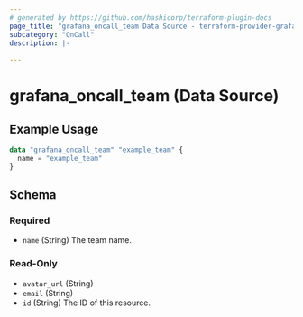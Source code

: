 ```yaml
---
# generated by https://github.com/hashicorp/terraform-plugin-docs
page_title: "grafana_oncall_team Data Source - terraform-provider-grafana"
subcategory: "OnCall"
description: |-
  
---
```


# grafana_oncall_team (Data Source)



## Example Usage

```terraform
data "grafana_oncall_team" "example_team" {
  name = "example_team"
}
```

<!-- schema generated by tfplugindocs -->
## Schema

### Required

- `name` (String) The team name.

### Read-Only

- `avatar_url` (String)
- `email` (String)
- `id` (String) The ID of this resource.


